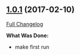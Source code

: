 ## [1.0.1](http://github.com/ivanoff/create-swagger/tree/1.0.1) (2017-02-10)
[Full Changelog](http://github.com/ivanoff/create-swagger/compare/1.0.1...1.0.1)

**What Was Done:**

- make first run
